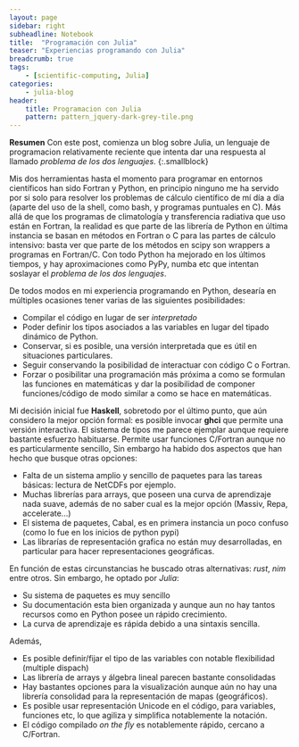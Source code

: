 ```yaml
---
layout: page
sidebar: right
subheadline: Notebook
title:  "Programación con Julia"
teaser: "Experiencias programando con Julia"
breadcrumb: true
tags:
    - [scientific-computing, Julia]
categories:
    - julia-blog
header:
    title: Programacion con Julia
    pattern: pattern_jquery-dark-grey-tile.png
---
```


**Resumen**
Con este post, comienza un blog sobre Julia, un lenguaje de programacion relativamente reciente que 
intenta dar una respuesta al llamado *problema de los dos lenguajes*.
{:.smallblock}

Mis dos herramientas hasta el momento para programar en entornos científicos han sido Fortran
y Python, en principio ninguno me ha servido por si solo para resolver los problemas de cálculo
científico de mí día a día (aparte del uso de la shell, como bash, y programas puntuales en C).
Más allá de que los programas de climatología y transferencia radiativa que uso están en Fortran,
la realidad es que parte de las librería de Python en última instancia se basan en métodos en
Fortran o C para las partes de cálculo intensivo: basta ver que parte de los métodos en scipy
son wrappers a programas en Fortran/C. Con todo Python ha mejorado en los últimos tiempos, y hay
aproximaciones como PyPy, numba etc que intentan soslayar el *problema de los dos lenguajes*.

De todos modos en mi experiencia programando en Python, desearía en múltiples ocasiones tener varias
de las siguientes posibilidades:

- Compilar el código en lugar de ser *interpretado*
- Poder definir los tipos asociados a las variables en lugar del tipado dinámico de Python.
- Conservar, si es posible, una versión interpretada que es útil en situaciones particulares.
- Seguir conservando la posibilidad de interactuar con código C o Fortran.
- Forzar o posibilitar una programación más próxima a como se formulan las funciones en matemáticas y dar la posibilidad de componer funciones/código de modo similar a como se hace en matemáticas.

Mi decisión inicial fue **Haskell**, sobretodo por el último punto, que aún considero la mejor opción formal:
es posible invocar **ghci** que permite una versión interactiva. El sistema de tipos me parece ejemplar aunque
requiere bastante esfuerzo habituarse. Permite usar funciones C/Fortran aunque no es particularmente sencillo,
Sin embargo ha habido dos aspectos que han hecho que busque otras opciones:

- Falta de un sistema amplio y sencillo de paquetes para las tareas básicas: lectura de NetCDFs por ejemplo.
- Muchas librerías para arrays, que poseen una curva de aprendizaje nada suave, además de no saber cual es la mejor opción (Massiv, Repa, accelerate...)
- El sistema de paquetes, Cabal, es en primera instancia un poco confuso (como lo fue en los inicios de python pypi)
- Las librarías de representación grafica no están muy desarrolladas, en particular para hacer representaciones geográficas.

En función de estas circunstancias he buscado otras alternativas: *rust*, *nim* entre otros. Sin embargo,
he optado por *Julia*:

- Su sistema de paquetes es muy sencillo
- Su documentación esta bien organizada y aunque aun no hay tantos recursos como en Python posee  un rápido crecimiento.
- La curva de aprendizaje es rápida debido a una sintaxis sencilla.

Además,

- Es posible definir/fijar el tipo de las variables con notable flexibilidad (multiple dispach)
- Las librería de arrays y álgebra lineal parecen bastante consolidadas
- Hay bastantes opciones para la visualización aunque aún no hay una librería consolidad para la
representación de mapas (geográficos).
- Es posible usar representación Unicode en el código, para variables, funciones etc, lo que
agiliza y simplifica notablemente la notación.
- El código compilado *on the fly* es notablemente rápido, cercano a C/Fortran.






